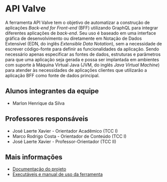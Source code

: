 # API Valve

A ferramenta API Valve tem o objetivo de automatizar a construção de aplicações _Back-end for Front-end_ (BFF) utilizando GraphQL para integrar diferentes aplicações de _back-end_. Seu uso é baseado em uma interface gráfica de desenvolvimento ou diretamente em Notação de Dados Extensível (EDN, do inglês _Extensible Data Notation_), sem a necessidade de escrever código-fonte para definir as funcionalidades da aplicação. Sendo necessário apenas especificar as fontes de dados, estruturas e parâmetros para que uma aplicação seja gerada e possa ser implantada em ambientes com suporte à Máquina Virtual Java (JVM, do inglês _Java Virtual Machine_) para atender às necessidades de aplicações clientes que utilizarão a aplicação BFF como fonte de dados principal.

## Alunos integrantes da equipe

* Marlon Henrique da Silva

## Professores responsáveis

* José Laerte Xavier - Orientador Acadêmico (TCC I)
* Marco Rodrigo Costa - Orientador de Conteúdo (TCC I)
* José Laerte Xavier - Professor-Orientador (TCC II)

## Mais informações

- [Documentação do projeto](https://github.com/ICEI-PUC-Minas-PPLES-TI/plf-es-2022-1-tcci-5308100-dev-marlon-silva/tree/master/Documentacao)
- [Executáveis e manual de uso da ferramenta](https://github.com/ICEI-PUC-Minas-PPLES-TI/plf-es-2022-1-tcci-5308100-dev-marlon-silva/tree/master/Codigo/System)
